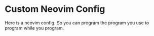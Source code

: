 # Custom Neovim Config

Here is a neovim config. So you can program the program you use to program while you program.
